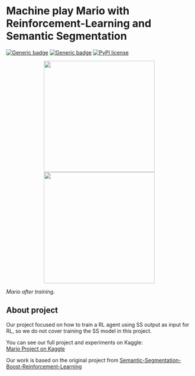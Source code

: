 # Machine play Mario with Reinforcement-Learning and Semantic Segmentation

[![Generic badge](https://img.shields.io/badge/Made_with-Python-blue.svg)](https://shields.io/)
[![Generic badge](https://img.shields.io/badge/Made_with-Kaggle-orange.svg)](https://shields.io/)
[![PyPI license](https://img.shields.io/pypi/l/ansicolortags.svg)](https://pypi.python.org/pypi/ansicolortags/)

<p align="center">
  <img src="path/to/your_first.gif" width="300"/>
  <img src="path/to/your_second.gif" width="300"/>
</p>
<p>
    <em>Mario after training.</em>
</p>

## **About project**
Our project focused on how to train a RL agent using SS output as input for RL, so we do not cover training the SS model in this project. 

You can see our full project and experiments on Kaggle:  
[Mario Project on Kaggle](https://www.kaggle.com/code/kamuisi/mario-project)

Our work is based on the original project from [Semantic-Segmentation-Boost-Reinforcement-Learning](https://github.com/vpulab/Semantic-Segmentation-Boost-Reinforcement-Learning/tree/69eace77a3437f98b1b437074adee5a578803581/RL)
